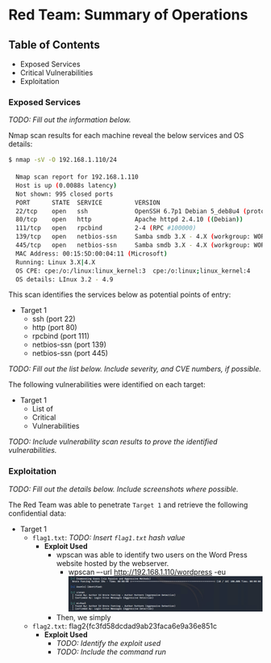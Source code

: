 # Red Team: Summary of Operations

## Table of Contents
- Exposed Services
- Critical Vulnerabilities
- Exploitation

### Exposed Services
_TODO: Fill out the information below._

Nmap scan results for each machine reveal the below services and OS details:

```bash
$ nmap -sV -O 192.168.1.110/24
  
  Nmap scan report for 192.168.1.110
  Host is up (0.0088s latency)
  Not shown: 995 closed ports
  PORT      STATE  SERVICE         VERSION
  22/tcp    open   ssh             OpenSSH 6.7p1 Debian 5_deb8u4 (protocol 2.0)
  80/tcp    open   http            Apache httpd 2.4.10 ((Debian))
  111/tcp   open   rpcbind         2-4 (RPC #100000)
  139/tcp   open   netbios-ssn     Samba smdb 3.X - 4.X (workgroup: WORKGROUP)
  445/tcp   open   netbios-ssn     Samba smdb 3.X - 4.X (workgroup: WORKGROUP)
  MAC Address: 00:15:5D:00:04:11 (Microsoft)
  Running: Linux 3.X|4.X
  OS CPE: cpe:/o:/linux:linux_kernel:3  cpe:/o:linux;linux_kernel:4
  OS details: LInux 3.2 - 4.9
```

This scan identifies the services below as potential points of entry:
- Target 1
  - ssh (port 22)
  - http (port 80)
  - rpcbind (port 111)
  - netbios-ssn (port 139)
  - netbios-ssn (port 445)


_TODO: Fill out the list below. Include severity, and CVE numbers, if possible._

The following vulnerabilities were identified on each target:
- Target 1
  - List of
  - Critical
  - Vulnerabilities

_TODO: Include vulnerability scan results to prove the identified vulnerabilities._

### Exploitation
_TODO: Fill out the details below. Include screenshots where possible._

The Red Team was able to penetrate `Target 1` and retrieve the following confidential data:
- Target 1
  - `flag1.txt`: _TODO: Insert `flag1.txt` hash value_
    - **Exploit Used**
      - wpscan was able to identify two users on the Word Press website hosted by the webserver.
        - wpscan –-url http://192.168.1.110/wordpress -eu
        ![Wordpress Users](/images/wpscan-users.PNG)
      - Then, we simply
  - `flag2.txt`: flag2{fc3fd58dcdad9ab23faca6e9a36e851c
    - **Exploit Used**
      - _TODO: Identify the exploit used_
      - _TODO: Include the command run_
